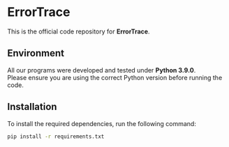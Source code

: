 # ErrorTrace

This is the official code repository for **ErrorTrace**.

## Environment

All our programs were developed and tested under **Python 3.9.0**.  
Please ensure you are using the correct Python version before running the code.

## Installation

To install the required dependencies, run the following command:

```bash
pip install -r requirements.txt
